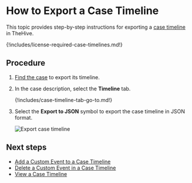 # How to Export a Case Timeline

This topic provides step-by-step instructions for exporting a [case timeline](about-case-timeline.md) in TheHive.

{!includes/license-required-case-timelines.md!}

## Procedure

1. [Find the case](../../search-for-cases/find-a-case.md) to export its timeline.

2. In the case description, select the **Timeline** tab.

    {!includes/case-timeline-tab-go-to.md!}

3. Select the **Export to JSON** symbol to export the case timeline in JSON format.

    ![Export case timeline](/thehive/images/user-guides/analyst-corner/cases-description/export-case-timeline-button.png)

## Next steps

* [Add a Custom Event to a Case Timeline](add-custom-event-timeline.md)
* [Delete a Custom Event in a Case Timeline](delete-custom-event-timeline.md)
* [View a Case Timeline](view-case-timeline.md)